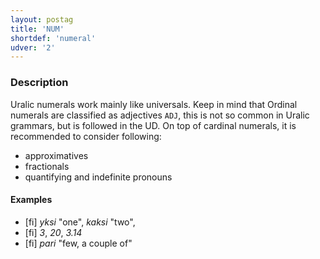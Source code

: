 ```yaml
---
layout: postag
title: 'NUM'
shortdef: 'numeral'
udver: '2'
---
```


### Description

Uralic numerals work mainly like universals. Keep in mind that Ordinal numerals
are classified as adjectives `ADJ`, this is not so common in Uralic grammars,
but is followed in the UD. On top of cardinal numerals, it is recommended to
consider following:

* approximatives
* fractionals
* quantifying and indefinite pronouns

#### Examples

* [fi] _yksi_ "one", _kaksi_ "two",
* [fi] _3_, _20_, _3.14_
* [fi] _pari_ "few, a couple of"

<!-- Interlanguage links updated Út zář 29 20:31:29 CEST 2020 -->
